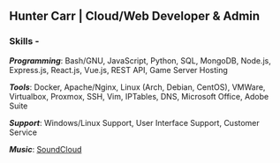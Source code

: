 ## Hunter Carr | Cloud/Web Developer & Admin

### Skills - 
***Programming***: Bash/GNU, JavaScript, Python, SQL, MongoDB, Node.js, Express.js, React.js, Vue.js, REST API, Game Server Hosting

***Tools***: Docker, Apache/Nginx, Linux (Arch, Debian, CentOS), VMWare, Virtualbox, Proxmox, SSH, Vim, IPTables, DNS, Microsoft Office, Adobe Suite

***Support***: Windows/Linux Support, User Interface Support, Customer Service

***Music***: [SoundCloud](https://soundcloud.com/hxntercarr)

